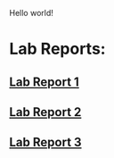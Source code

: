 Hello world!

# Lab Reports:
## [Lab Report 1](https://jxnlee.github.io/cse15l-lab-reports/LabReport1/Report.html)
## [Lab Report 2](https://jxnlee.github.io/cse15l-lab-reports/LabReport2/Report.html)
## [Lab Report 3](https://jxnlee.github.io/cse15l-lab-reports/LabReport3/Report.html)
